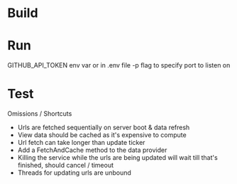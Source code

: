 # Build

# Run
GITHUB_API_TOKEN env var or in .env file
-p flag to specify port to listen on

# Test

Omissions / Shortcuts
 - Urls are fetched sequentially on server boot & data refresh
 - View data should be cached as it's expensive to compute
 - Url fetch can take longer than update ticker
 - Add a FetchAndCache method to the data provider
 - Killing the service while the urls are being updated will wait till that's finished, should cancel / timeout
 - Threads for updating urls are unbound